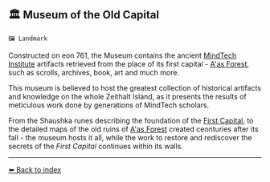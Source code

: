 ## 🏛️ Museum of the Old Capital

`🖼️ Landmark`

Constructed on eon 761, the Museum contains the ancient [MindTech Institute](../refs/mindtech_institute.md) artifacts retrieved from the place of its first capital - [A'as Forest](../refs/aas_forest.md), such as scrolls, archives, book, art and much more.

This museum is believed to host the greatest collection of historical artifacts and knowledge on the whole Zeithalt Island, as it presents the results of meticulous work done by generations of MindTech scholars.

From the Shaushka runes describing the foundation of the [First Capital](../refs/first_capital.md), to the detailed maps of the old ruins of [A'as Forest](../refs/aas_forest.md) created ceonturies after its fall - the museum hosts it all, while the work to restore and rediscover the secrets of the _First Capital_ continues within its walls.


----------
[⬅️ Back to index](../refs/#6c20_s)